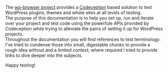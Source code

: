 The [wp-browser project](https://github.com/lucatume/wp-browser "lucatume/wp-browser · GitHub") provides a [Codeception](http://codeception.com/ "Codeception - BDD-style PHP testing.") based solution to test WordPress plugins, themes and
 whole sites at all levels of testing.  
The purpose of this documentation is to help you set up, run and iterate over your project and test code using the powerfule APIs provided by Codeception while trying to alleviate the pains of setting it up for WordPress projects.  
Throughout the documentation you will find references to test terminology: I've tried to condense those into small, digestable chunks to provide a rough idea without and a limited context; where required I tried to provide links to dive deeper into the subjects.  

Happy testing!
